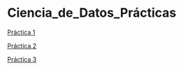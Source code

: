 # Ciencia_de_Datos_Prácticas

[Práctica 1](https://github.com/mayraberrones94/Ciencia_de_Datos/blob/master/Practica%201.ipynb)


[Práctica 2](https://github.com/mayraberrones94/Ciencia_de_Datos/blob/master/Pr%C3%A1ctica%202.ipynb)


[Práctica 3](https://github.com/mayraberrones94/Ciencia_de_Datos/blob/master/Pr%C3%A1ctica%203.ipynb)